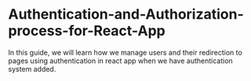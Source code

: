 # Authentication-and-Authorization-process-for-React-App
In this guide, we will learn how we manage users and their redirection to pages using authentication in react app when we have authentication system added.
